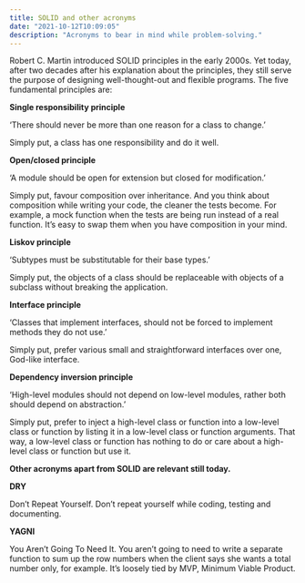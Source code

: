 ```yaml
---
title: SOLID and other acronyms
date: "2021-10-12T10:09:05"
description: "Acronyms to bear in mind while problem-solving."
---
```


Robert C. Martin introduced SOLID principles in the early 2000s. Yet today, after two decades after his explanation about the principles, they still serve the purpose of designing well-thought-out and flexible programs. The five fundamental principles are:

**Single responsibility principle**

‘There should never be more than one reason for a class to change.’

Simply put, a class has one responsibility and do it well.

**Open/closed principle**

‘A module should be open for extension but closed for modification.’

Simply put, favour composition over inheritance. And you think about composition while writing your code, the cleaner the tests become. For example, a mock function when the tests are being run instead of a real function. It’s easy to swap them when you have composition in your mind.

**Liskov principle**

‘Subtypes must be substitutable for their base types.’

Simply put, the objects of a class should be replaceable with objects of a subclass without breaking the application.

**Interface principle**

‘Classes that implement interfaces, should not be forced to implement methods they do not use.’

Simply put, prefer various small and straightforward interfaces over one, God-like interface.

**Dependency inversion principle**

‘High-level modules should not depend on low-level modules, rather both should depend on abstraction.’

Simply put, prefer to inject a high-level class or function into a low-level class or function by listing it in a low-level class or function arguments. That way, a low-level class or function has nothing to do or care about a high-level class or function but use it.

**Other acronyms apart from SOLID are relevant still today.**

**DRY**

Don’t Repeat Yourself. Don’t repeat yourself while coding, testing and documenting.

**YAGNI**

You Aren’t Going To Need It. You aren’t going to need to write a separate function to sum up the row numbers when the client says she wants a total number only, for example. It’s loosely tied by MVP, Minimum Viable Product.